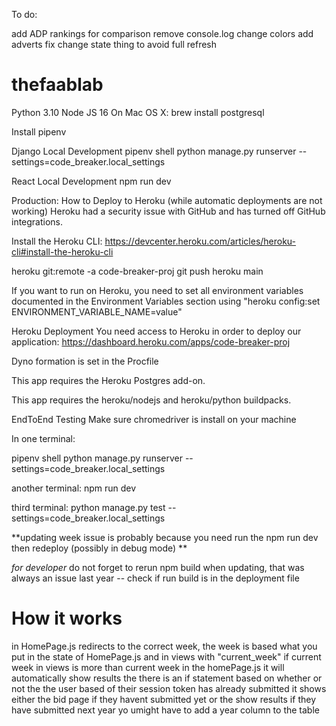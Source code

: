 To do: 

add ADP rankings for comparison 
remove console.log
change colors
add adverts
fix change state thing to avoid full refresh

# thefaablab
Python 3.10 Node JS 16 On Mac OS X: brew install postgresql

Install pipenv

Django Local Development
pipenv shell python manage.py runserver --settings=code_breaker.local_settings

React Local Development
npm run dev

Production: How to Deploy to Heroku (while automatic deployments are not working)
Heroku had a security issue with GitHub and has turned off GitHub integrations.

Install the Heroku CLI: https://devcenter.heroku.com/articles/heroku-cli#install-the-heroku-cli

heroku git:remote -a code-breaker-proj git push heroku main

If you want to run on Heroku, you need to set all environment variables documented in the Environment Variables section using "heroku config:set ENVIRONMENT_VARIABLE_NAME=value"

Heroku Deployment
You need access to Heroku in order to deploy our application: https://dashboard.heroku.com/apps/code-breaker-proj

Dyno formation is set in the Procfile

This app requires the Heroku Postgres add-on.

This app requires the heroku/nodejs and heroku/python buildpacks.

EndToEnd Testing
Make sure chromedriver is install on your machine

In one terminal:

pipenv shell python manage.py runserver --settings=code_breaker.local_settings

another terminal: npm run dev

third terminal: python manage.py test --settings=code_breaker.local_settings

**updating week issue is probably because you need run the npm run dev then redeploy (possibly in debug mode) **

*for developer* 
do not forget to rerun npm build when updating, that was always an issue last year -- check if run build is in the deployment file


# How it works
in HomePage.js redirects to the correct week, the week is based what you put in the state of HomePage.js and in views with "current_week"
if current week in views is more than current week in the homePage.js it will automatically show results
the there is an if statement based on whether or not the the user based of their session token has already submitted
it shows either the bid page if they havent submitted yet or the show results if they have submitted
next year yo umight have to add a year column to the table 
